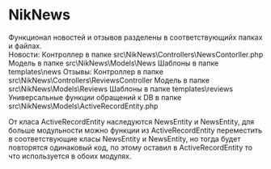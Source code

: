 # NikNews
Функционал новостей и отзывов разделены в соответствующийх папках и файлах.<br>
Новости:
  Контроллер в папке src\NikNews\Controllers\NewsContorller.php
  Модель в папке src\NikNews\Models\News
  Шаблоны в папке  templates\news
Отзывы:
  Контроллер в папке src\NikNews\Controllers\ReviewsController
  Модель в папке src\NikNews\Models\Reviews
  Шаблоны в папке templates\reviews
Универсальные функции обращений к DB в папке src\NikNews\Models\ActiveRecordEntity.php

От класа ActiveRecordEntity наследуются NewsEntity и NewsEntity, для больше модульности можно функции из ActiveRecordEntity переместить в соответствующие класы NewsEntity и NewsEntity,
но тогда будет повторятся одинаковый код, по этому оставил в ActiveRecordEntity то что используется в обоих модулях.
